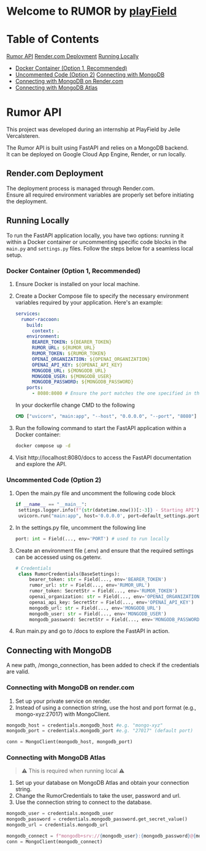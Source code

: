 # Welcome to RUMOR by [playField](https://playfield.be/)

# Table of Contents

[Rumor API](#rumor-api)
[Render.com Deployment](#rendercom-deployment)
[Running Locally](#running-locally)
   - [Docker Container (Option 1, Recommended)](#docker-container-option-1-recommended)
   - [Uncommented Code (Option 2)](#uncommented-code-option-2)
[Connecting with MongoDB](#connecting-with-mongodb)
   - [Connecting with MongoDB on Render.com](#connecting-with-mongodb-on-rendercom)
   - [Connecting with MongoDB Atlas](#connecting-with-mongodb-atlas)

# Rumor API

This project was developed during an internship at PlayField by Jelle Vercalsteren. 

The Rumor API is built using FastAPI and relies on a MongoDB backend.<br> It can be deployed on Google Cloud App Engine, Render, or run locally.

## Render.com Deployment

The deployment process is managed through Render.com. <br> Ensure all required environment variables are properly set before initiating the deployment.

## Running Locally

To run the FastAPI application locally, you have two options: running it within a Docker container or uncommenting specific code blocks in the `main.py` and `settings.py` files. Follow the steps below for a seamless local setup.

### Docker Container (Option 1, Recommended)

1. Ensure Docker is installed on your local machine.

2. Create a Docker Compose file to specify the necessary environment variables required by your application. Here's an example:

   ```yaml
   services:
     rumor-raccoon:
       build:
         context: .
       environment:
         BEARER_TOKEN: ${BEARER_TOKEN} 
         RUMOR_URL: ${RUMOR_URL}
         RUMOR_TOKEN: ${RUMOR_TOKEN}
         OPENAI_ORGANIZATION: ${OPENAI_ORGANIZATION}
         OPENAI_API_KEY: ${OPENAI_API_KEY}
         MONGODB_URL: ${MONGODB_URL}
         MONGODB_USER: ${MONGODB_USER}
         MONGODB_PASSWORD: ${MONGODB_PASSWORD}
       ports:
         - 8080:8080 # Ensure the port matches the one specified in the Dockerfile (port forwarding).

   ```
   In your dockerfile change CMD to the following
   ```dockerfile
   CMD ["uvicorn", "main:app", "--host", "0.0.0.0", "--port", "8080"]
   ```
   
3. Run the following command to start the FastAPI application within a Docker container:

   ```bash
   docker compose up -d
   ```
4. Visit http://localhost:8080/docs to access the FastAPI documentation and explore the API.

### Uncommented Code (Option 2)

1. Open the main.py file and uncomment the following code block
   ```python 
   if __name__ == "__main__":
    settings.logger.info(f"{str(datetime.now())[:-3]} - Starting API")
    uvicorn.run("main:app", host='0.0.0.0', port=default_settings.port)
   ```
2. In the settings.py file, uncomment the following line
   ```python 
   port: int = Field(..., env='PORT') # used to run locally
    ```

3. Create an environment file (.env) and ensure that the required settings can be accessed using os.getenv.
   ```python
   # Credentials
    class RumorCredentials(BaseSettings):
        bearer_token: str = Field(..., env='BEARER_TOKEN')
        rumor_url: str = Field(..., env='RUMOR_URL')
        rumor_token: SecretStr = Field(..., env='RUMOR_TOKEN')
        openai_organization: str = Field(..., env='OPENAI_ORGANIZATION')
        openai_api_key: SecretStr = Field(..., env='OPENAI_API_KEY')
        mongodb_url: str = Field(..., env='MONGODB_URL')
        mongodb_user: str = Field(..., env='MONGODB_USER')
        mongodb_password: SecretStr = Field(..., env='MONGODB_PASSWORD')
    ```
4. Run main.py and go to /docs to explore the FastAPI in action.

## Connecting with MongoDB
A new path, /mongo_connection, has been added to check if the credentials are valid.
### Connecting with MongoDB on render.com
1. Set up your private service on render.
2. Instead of using a connection string, use the host and port format (e.g., mongo-xyz:27017) with MongoClient.
   
```python
mongodb_host = credentials.mongodb_host #e.g. "mongo-xyz"
mongodb_port = credentials.mongodb_port #e.g. "27017" (default port)

conn = MongoClient(mongodb_host, mongodb_port)
```

### Connecting with MongoDB Atlas
> ⚠️ This is required when running local ⚠️
1. Set up your database on MongoDB Atlas and obtain your connection string.
2. Change the RumorCredentials to take the user, password and url.
3. Use the connection string to connect to the database.
```python
mongodb_user = credentials.mongodb_user
mongodb_password = credentials.mongodb_password.get_secret_value()
mongodb_url = credentials.mongodb_url

mongodb_connect = f"mongodb+srv://{mongodb_user}:{mongodb_password}@{mongodb_url}/?retryWrites=true&w=majority"
conn = MongoClient(mongodb_connect)
```
